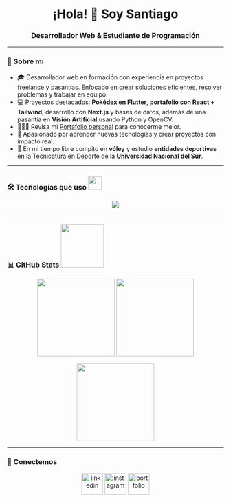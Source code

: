 <h1 align="center">¡Hola! 👋 Soy Santiago</h1>
<h3 align="center">Desarrollador Web & Estudiante de Programación</h3>

---

### 🚀 Sobre mí
- 🎓 Desarrollador web en formación con experiencia en proyectos freelance y pasantías. Enfocado en crear soluciones eficientes, resolver problemas y trabajar en equipo.  
- 💻 Proyectos destacados: **Pokédex en Flutter**, **portafolio con React + Tailwind**, desarrollo con **Next.js** y bases de datos, además de una pasantía en **Visión Artificial** usando Python y OpenCV.  
- 👨🏻‍💻 Revisa mi [Portafolio personal](https://portfolio-three-roan-61.vercel.app/) para conocerme mejor.  
- 🌱 Apasionado por aprender nuevas tecnologías y crear proyectos con impacto real.  
- 🏐 En mi tiempo libre compito en **vóley** y estudio **entidades deportivas** en la Tecnicatura en Deporte de la **Universidad Nacional del Sur**.  
---

### 🛠️ Tecnologías que uso <img src = "https://media2.giphy.com/media/QssGEmpkyEOhBCb7e1/giphy.gif?cid=ecf05e47a0n3gi1bfqntqmob8g9aid1oyj2wr3ds3mg700bl&rid=giphy.gif" width = 32px> </h2>
<p align="center">
  <a href="https://skillicons.dev">
    <img src="https://skillicons.dev/icons?i=git,github,vscode,html,css,js,ts,react,nextjs,tailwind,nodejs,express,mongodb,mysql,postgres,py,java,flutter,dart,opencv,python&perline=12" />
  </a>
</p>

---

### 📊 GitHub Stats <img src='https://raw.githubusercontent.com/ShahriarShafin/ShahriarShafin/main/Assets/handshake.gif' width="100px">
<p align="center">
  <a href="https://github.com/SantiagoMangas">
    <img height="180em" src="https://github-readme-stats-eight-theta.vercel.app/api?username=SantiagoMangas&show_icons=true&theme=algolia&include_all_commits=true&count_private=true"/>
  </a>
  <a href="https://github.com/SantiagoMangas">
    <img height="180em" src="https://github-readme-stats-eight-theta.vercel.app/api/top-langs/?username=SantiagoMangas&layout=compact&langs_count=8&theme=algolia"/>
  </a>
</p>

<p align="center">
  <img height="180em" src="https://github-readme-streak-stats.herokuapp.com/?user=AdityaKanoi2001&theme=dark&hide_border=true"/>
</p>

---

### 🤝 Conectemos
<p align="center">
<a href="https://www.linkedin.com/in/santiago-mangas/" target="blank"><img align="center" src="https://user-images.githubusercontent.com/88904952/234979284-68c11d7f-1acc-4f0c-ac78-044e1037d7b0.png" alt="linkedin" height="50" width="50" /></a>
<a href="https://www.instagram.com/santimangas16/" target="blank"><img align="center" src="https://user-images.githubusercontent.com/88904952/234981169-2dd1e58f-4b7e-468c-8213-034ba62156c3.png" alt="instagram" height="50" width="50" /></a>
<a href="https://portfolio-three-roan-61.vercel.app/" target="blank">
  <img align="center" src="https://img.icons8.com/fluency/48/domain.png" alt="portfolio" height="50" width="50" />
</a>
</p>

